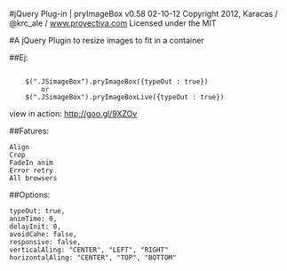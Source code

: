 #jQuery Plug-in | pryImageBox v0.58 
02-10-12
Copyright 2012, Karacas / @krc_ale / www.proyectiva.com
Licensed under the MIT

#A jQuery Plugin to resize images to fit in a container

##Ej:
```

	$(".JSimageBox").pryImageBox({typeOut : true})
		or
	$(".JSimageBox").pryImageBoxLive({typeOut : true})

```
view in action:	http://goo.gl/9XZOv

##Fatures:
```
Align
Crop
FadeIn anim
Error retry
All browsers
```

##Options:
```
typeOut: true,
animTime: 0,
delayInit: 0,
avoidCahe: false,
responsive: false,
verticalAling: "CENTER", "LEFT", "RIGHT"
horizontalAling: "CENTER", "TOP", "BOTTOM"
```
